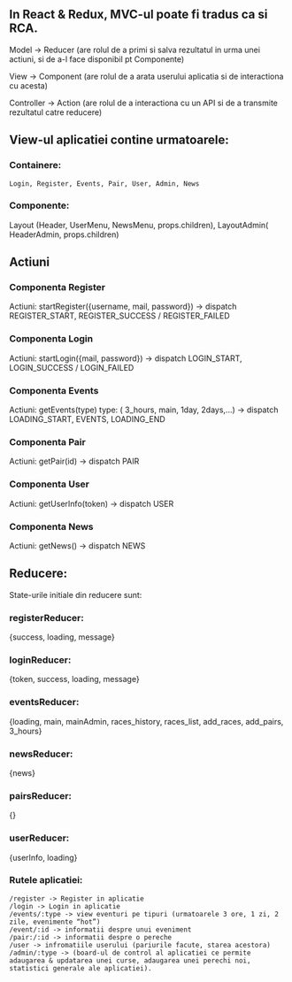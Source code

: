## In React & Redux, MVC-ul poate fi tradus ca si RCA.

Model -> Reducer (are rolul de a primi si salva rezultatul in urma unei actiuni, si de a-l face disponibil pt Componente)

View -> Component (are rolul de a arata userului aplicatia si de interactiona cu acesta)

Controller -> Action (are rolul de a interactiona cu un API si de a transmite rezultatul catre reducere)


## View-ul aplicatiei contine urmatoarele:

### Containere: 
	Login, Register, Events, Pair, User, Admin, News
### Componente: 
  Layout (Header, UserMenu, NewsMenu, props.children), LayoutAdmin( HeaderAdmin, props.children)



## Actiuni

### Componenta Register

Actiuni: startRegister({username, mail, password}) -> dispatch REGISTER_START, REGISTER_SUCCESS / REGISTER_FAILED

### Componenta Login

Actiuni: startLogin({mail, password}) -> dispatch LOGIN_START, LOGIN_SUCCESS / LOGIN_FAILED

### Componenta Events
Actiuni: getEvents(type) type: ( 3_hours, main, 1day, 2days,...) -> dispatch LOADING_START, EVENTS, LOADING_END

### Componenta Pair

Actiuni: getPair(id) -> dispatch PAIR

### Componenta User

Actiuni: getUserInfo(token) -> dispatch USER 

### Componenta News

Actiuni: getNews() -> dispatch NEWS

## Reducere: 
State-urile initiale din reducere sunt:

### registerReducer: 
{success, loading, message}

### loginReducer: 
{token, success, loading, message}

### eventsReducer: 
{loading, main, mainAdmin, races_history, races_list, add_races, add_pairs, 3_hours}

### newsReducer: 
{news}

### pairsReducer: 
{}

### userReducer: 
{userInfo, loading}



### Rutele aplicatiei: 

```
/register -> Register in aplicatie
/login -> Login in aplicatie
/events/:type -> view eventuri pe tipuri (urmatoarele 3 ore, 1 zi, 2 zile, evenimente “hot”)
/event/:id -> informatii despre unui eveniment
/pair:/:id -> informatii despre o pereche
/user -> infromatiile userului (pariurile facute, starea acestora)
/admin/:type -> (board-ul de control al aplicatiei ce permite adaugarea & updatarea unei curse, adaugarea unei perechi noi, statistici generale ale aplicatiei).
```
